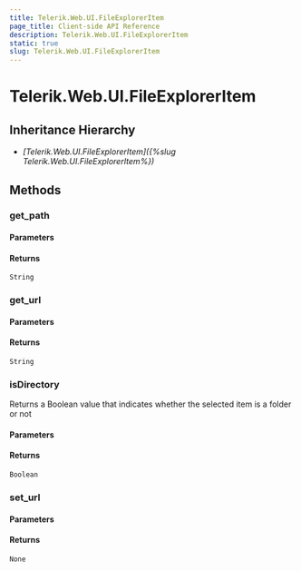 ```yaml
---
title: Telerik.Web.UI.FileExplorerItem
page_title: Client-side API Reference
description: Telerik.Web.UI.FileExplorerItem
static: true
slug: Telerik.Web.UI.FileExplorerItem
---
```


# Telerik.Web.UI.FileExplorerItem  

## Inheritance Hierarchy

* *[Telerik.Web.UI.FileExplorerItem]({%slug Telerik.Web.UI.FileExplorerItem%})*


## Methods

### get_path

#### Parameters

#### Returns

`String`

### get_url

#### Parameters

#### Returns

`String` 

### isDirectory

Returns a Boolean value that indicates whether the selected item is a folder or not

#### Parameters

#### Returns

`Boolean` 

### set_url

#### Parameters

#### Returns

`None`

 



